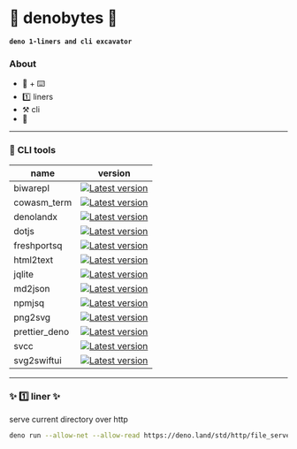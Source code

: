 # 🦕 denobytes 🦕

**`deno 1-liners and cli excavator`**

### About

- 🦕 + ⌨️
- 1️⃣ liners
- ⚒️ cli
- 🔰

------------------------------------------------------------------------

### 💼 **CLI tools**

| name | version|
---|---
| biwarepl | [![Latest version](https://deno.land/badge/biwarepl/version)](https://deno.land/x/biwarepl)
| cowasm_term | [![Latest version](https://deno.land/badge/cowasm_term/version)](https://deno.land/x/cowasm_term)
| denolandx | [![Latest version](https://deno.land/badge/denolandx/version)](https://deno.land/x/denolandx)
| dotjs | [![Latest version](https://deno.land/badge/dotjs/version)](https://deno.land/x/dotjs)
| freshportsq | [![Latest version](https://deno.land/badge/freshportsq/version)](https://deno.land/x/freshportsq)
| html2text | [![Latest version](https://deno.land/badge/html2text/version)](https://deno.land/x/html2text)
| jqlite | [![Latest version](https://deno.land/badge/jqlite/version)](https://deno.land/x/jqlite)
| md2json | [![Latest version](https://deno.land/badge/md2json/version)](https://deno.land/x/md2json)
| npmjsq | [![Latest version](https://deno.land/badge/npmjsq/version)](https://deno.land/x/npmjsq)
| png2svg | [![Latest version](https://deno.land/badge/png2svg/version)](https://deno.land/x/png2svg)
| prettier_deno | [![Latest version](https://deno.land/badge/prettier_deno/version)](https://deno.land/x/prettier_deno)
| svcc | [![Latest version](https://deno.land/badge/svcc/version)](https://deno.land/x/svcc)
| svg2swiftui | [![Latest version](https://deno.land/badge/svg2swiftui/version)](https://deno.land/x/svg2swiftui)


------------------------------------------------------------------------

### ✨ 1️⃣ liner  ✨

serve current directory over http

```sh
deno run --allow-net --allow-read https://deno.land/std/http/file_server.ts
```

<!--
**denobytes/denobytes** is a ✨ _special_ ✨ repository because its `README.md` (this file) appears on your GitHub profile.

Here are some ideas to get you started:

- 🔭 I’m currently working on ...
- 🌱 I’m currently learning ...
- 👯 I’m looking to collaborate on ...
- 🤔 I’m looking for help with ...
- 💬 Ask me about ...
- 📫 How to reach me: ...
- 😄 Pronouns: ...
- ⚡ Fun fact: ...
-->
